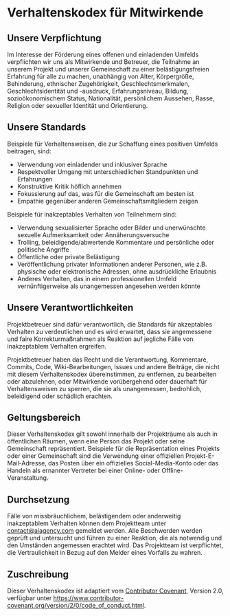 # Verhaltenskodex für Mitwirkende

## Unsere Verpflichtung

Im Interesse der Förderung eines offenen und einladenden Umfelds verpflichten wir uns als Mitwirkende und Betreuer, die Teilnahme an unserem Projekt und unserer Gemeinschaft zu einer belästigungsfreien Erfahrung für alle zu machen, unabhängig von Alter, Körpergröße, Behinderung, ethnischer Zugehörigkeit, Geschlechtsmerkmalen, Geschlechtsidentität und -ausdruck, Erfahrungsniveau, Bildung, sozioökonomischem Status, Nationalität, persönlichem Aussehen, Rasse, Religion oder sexueller Identität und Orientierung.

## Unsere Standards

Beispiele für Verhaltensweisen, die zur Schaffung eines positiven Umfelds beitragen, sind:

* Verwendung von einladender und inklusiver Sprache
* Respektvoller Umgang mit unterschiedlichen Standpunkten und Erfahrungen
* Konstruktive Kritik höflich annehmen
* Fokussierung auf das, was für die Gemeinschaft am besten ist
* Empathie gegenüber anderen Gemeinschaftsmitgliedern zeigen

Beispiele für inakzeptables Verhalten von Teilnehmern sind:

* Verwendung sexualisierter Sprache oder Bilder und unerwünschte sexuelle Aufmerksamkeit oder Annäherungsversuche
* Trolling, beleidigende/abwertende Kommentare und persönliche oder politische Angriffe
* Öffentliche oder private Belästigung
* Veröffentlichung privater Informationen anderer Personen, wie z.B. physische oder elektronische Adressen, ohne ausdrückliche Erlaubnis
* Anderes Verhalten, das in einem professionellen Umfeld vernünftigerweise als unangemessen angesehen werden könnte

## Unsere Verantwortlichkeiten

Projektbetreuer sind dafür verantwortlich, die Standards für akzeptables Verhalten zu verdeutlichen und es wird erwartet, dass sie angemessene und faire Korrekturmaßnahmen als Reaktion auf jegliche Fälle von inakzeptablem Verhalten ergreifen.

Projektbetreuer haben das Recht und die Verantwortung, Kommentare, Commits, Code, Wiki-Bearbeitungen, Issues und andere Beiträge, die nicht mit diesem Verhaltenskodex übereinstimmen, zu entfernen, zu bearbeiten oder abzulehnen, oder Mitwirkende vorübergehend oder dauerhaft für Verhaltensweisen zu sperren, die sie als unangemessen, bedrohlich, beleidigend oder schädlich erachten.

## Geltungsbereich

Dieser Verhaltenskodex gilt sowohl innerhalb der Projekträume als auch in öffentlichen Räumen, wenn eine Person das Projekt oder seine Gemeinschaft repräsentiert. Beispiele für die Repräsentation eines Projekts oder einer Gemeinschaft sind die Verwendung einer offiziellen Projekt-E-Mail-Adresse, das Posten über ein offizielles Social-Media-Konto oder das Handeln als ernannter Vertreter bei einer Online- oder Offline-Veranstaltung.

## Durchsetzung

Fälle von missbräuchlichem, belästigendem oder anderweitig inakzeptablem Verhalten können dem Projektteam unter contact@aiagency.com gemeldet werden. Alle Beschwerden werden geprüft und untersucht und führen zu einer Reaktion, die als notwendig und den Umständen angemessen erachtet wird. Das Projektteam ist verpflichtet, die Vertraulichkeit in Bezug auf den Melder eines Vorfalls zu wahren.

## Zuschreibung

Dieser Verhaltenskodex ist adaptiert vom [Contributor Covenant](https://www.contributor-covenant.org), Version 2.0, verfügbar unter https://www.contributor-covenant.org/version/2/0/code_of_conduct.html.